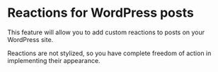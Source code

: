 # Reactions for WordPress posts

This feature will allow you to add custom reactions to posts on your WordPress site.

Reactions are not stylized, so you have complete freedom of action in implementing their appearance.
